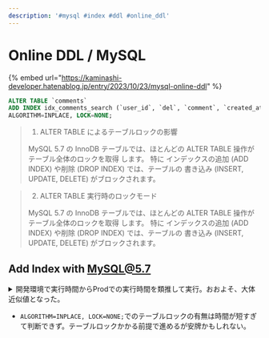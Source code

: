 ```yaml
---
description: '#mysql #index #ddl #online_ddl'
---
```


# Online DDL / MySQL

{% embed url="https://kaminashi-developer.hatenablog.jp/entry/2023/10/23/mysql-online-ddl" %}

```sql
ALTER TABLE `comments`
ADD INDEX idx_comments_search (`user_id`, `del`, `comment`, `created_at`)
ALGORITHM=INPLACE, LOCK=NONE;
```

> 1. ALTER TABLE によるテーブルロックの影響
>
> MySQL 5.7 の InnoDB テーブルでは、ほとんどの ALTER TABLE 操作が テーブル全体のロックを取得 します。 特に インデックスの追加 (ADD INDEX) や削除 (DROP INDEX) では、テーブルの 書き込み (INSERT, UPDATE, DELETE) がブロックされます。

> 2. ALTER TABLE 実行時のロックモード
>
> MySQL 5.7 の InnoDB テーブルでは、ほとんどの ALTER TABLE 操作が テーブル全体のロックを取得 します。 特に インデックスの追加 (ADD INDEX) や削除 (DROP INDEX) では、テーブルの 書き込み (INSERT, UPDATE, DELETE) がブロックされます。

## Add Index with MySQL@5.7

<details>

<summary>開発環境で実行時間からProdでの実行時間を類推して実行。おおよそ、大体近似値となった。</summary>

```markdown
# 実測
# stg: 86500 rows => (649.16ms)
# 推測
# prod: 211875 rows => (1.5s)
```

</details>

* `ALGORITHM=INPLACE, LOCK=NONE;`でのテーブルロックの有無は時間が短すぎて判断できず。テーブルロックかかる前提で進めるが安牌かもしれない。

